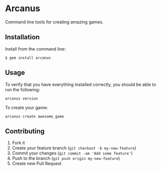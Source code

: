 # Arcanus

Command line tools for creating amazing games.


## Installation

Install from the command line:

    $ gem install arcanus


## Usage

To verify that you have everything installed correctly, you should be able to run the following:

    arcanus version

To create your game:

    arcanus create awesome_game


## Contributing

1. Fork it
2. Create your feature branch (`git checkout -b my-new-feature`)
3. Commit your changes (`git commit -am 'Add some feature'`)
4. Push to the branch (`git push origin my-new-feature`)
5. Create new Pull Request
